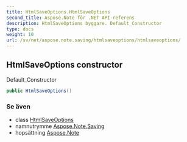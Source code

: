 ```yaml
---
title: HtmlSaveOptions.HtmlSaveOptions
second_title: Aspose.Note för .NET API-referens
description: HtmlSaveOptions byggare. Default_Constructor
type: docs
weight: 10
url: /sv/net/aspose.note.saving/htmlsaveoptions/htmlsaveoptions/
---
```

## HtmlSaveOptions constructor

Default_Constructor

```csharp
public HtmlSaveOptions()
```

### Se även

* class [HtmlSaveOptions](../)
* namnutrymme [Aspose.Note.Saving](../../htmlsaveoptions/)
* hopsättning [Aspose.Note](../../../)



